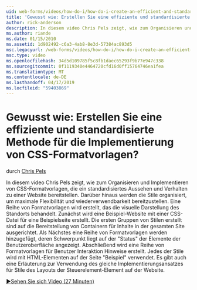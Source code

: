 ```yaml
---
uid: web-forms/videos/how-do-i/how-do-i-create-an-efficient-and-standardized-approach-for-implementing-css-styles
title: 'Gewusst wie: Erstellen Sie eine effiziente und standardisierte Methode für die Implementierung von CSS-Formatvorlagen? | Microsoft-Dokumentation'
author: rick-anderson
description: In diesem video Chris Pels zeigt, wie zum Organisieren und Implementieren von CSS-Formatvorlagen, die ein standardisiertes Aussehen und Verhalten zu einer Website bereitstellen. Darüber hinaus werden die Formate...
ms.author: riande
ms.date: 01/15/2010
ms.assetid: 1d902492-c6a3-4ab8-8e3d-57384ac893d5
msc.legacyurl: /web-forms/videos/how-do-i/how-do-i-create-an-efficient-and-standardized-approach-for-implementing-css-styles
msc.type: video
ms.openlocfilehash: 34d5d109785f5c8fb1daec65293f9b77e947c338
ms.sourcegitcommit: 0f1119340e4464720cfd16d0ff15764746ea1fea
ms.translationtype: MT
ms.contentlocale: de-DE
ms.lasthandoff: 04/17/2019
ms.locfileid: "59403869"
---
```

# <a name="how-do-i-create-an-efficient-and-standardized-approach-for-implementing-css-styles"></a>Gewusst wie: Erstellen Sie eine effiziente und standardisierte Methode für die Implementierung von CSS-Formatvorlagen?

durch [Chris Pels](https://twitter.com/chrispels)

In diesem video Chris Pels zeigt, wie zum Organisieren und Implementieren von CSS-Formatvorlagen, die ein standardisiertes Aussehen und Verhalten zu einer Website bereitstellen. Darüber hinaus werden die Stile organisiert, um maximale Flexibilität und wiederverwendbarkeit bereitzustellen. Eine Reihe von Formatvorlagen wird erstellt, das die visuelle Darstellung des Standorts behandelt. Zunächst wird eine Beispiel-Website mit einer CSS-Datei für eine Beispielseite erstellt. Die ersten Gruppen von Stilen erstellt sind auf die Bereitstellung von Containern für Inhalte in der gesamten Site ausgerichtet. Als Nächstes eine Reihe von Formatvorlagen werden hinzugefügt, deren Schwerpunkt liegt auf der "Status" der Elemente der Benutzeroberfläche angezeigt. Abschließend wird eine Reihe von Formatvorlagen für Benutzer Interaktion Hinweise erstellt. Jedes der Stile wird mit HTML-Elementen auf der Seite "Beispiel" verwendet. Es gibt auch eine Erläuterung zur Verwendung des gleiche Implementierungsansatzes für Stile des Layouts der Steuerelement-Element auf der Website.

[&#9654;Sehen Sie sich Video (27 Minuten)](https://channel9.msdn.com/Blogs/ASP-NET-Site-Videos/how-do-i-create-an-efficient-and-standardized-approach-for-implementing-css-styles)
